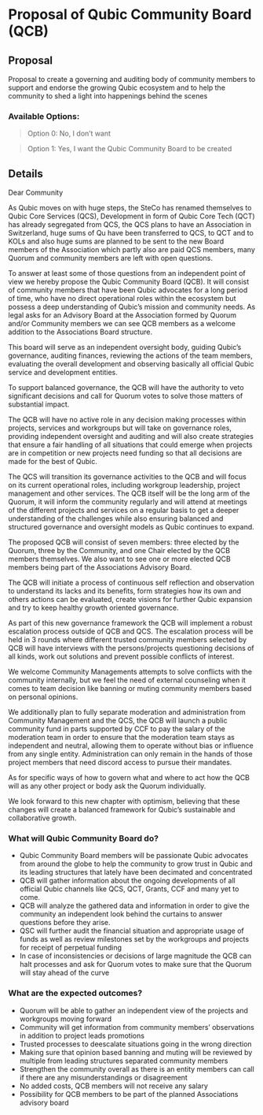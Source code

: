 # Proposal of Qubic Community Board (QCB)

## Proposal
Proposal to create a governing and auditing body of community members to support and endorse the growing Qubic ecosystem and to help the community to shed a light into happenings behind the scenes

### Available Options:

> Option 0: No, I don’t want

> Option 1: Yes, I want the Qubic Community Board to be created

## Details
Dear Community

As Qubic moves on with huge steps, the SteCo has renamed themselves to Qubic Core Services (QCS), Development in form of Qubic Core Tech (QCT) has already segregated from QCS, the QCS plans to have an Association in Switzerland, huge sums of Qu have been transferred to QCS, to QCT and to KOLs and also huge sums are planned to be sent to the new Board members of the Association which partly also are paid QCS members, many Quorum and community members are left with open questions.

To answer at least some of those questions from an independent point of view we hereby propose the Qubic Community Board (QCB). It will consist of community members that have been Qubic advocates for a long period of time, who have no direct operational roles within the ecosystem but possess a deep understanding of Qubic’s mission and community needs. As legal asks for an Advisory Board at the Association formed by Quorum and/or Community members we can see QCB members as a welcome addition to the Associations Board structure.

This board will serve as an independent oversight body, guiding Qubic’s governance, auditing finances, reviewing the actions of the team members, evaluating the overall development and observing basically all official Qubic service and development entities. 

To support balanced governance, the QCB will have the authority to veto significant decisions and call for Quorum votes to solve those matters of substantial impact.

The QCB will have no active role in any decision making processes within projects, services and workgroups but will take on governance roles, providing independent oversight and auditing and will also create strategies that ensure a fair handling of all situations that could emerge when projects are in competition or new projects need funding so that all decisions are made for the best of Qubic.

The QCS will transition its governance activities to the QCB and will focus on its current operational roles, including workgroup leadership, project management and other services. The QCB itself will be the long arm of the Quorum, it will inform the community regularly and will attend at meetings of the different projects and services on a regular basis to get a deeper understanding of the challenges while also ensuring balanced and structured governance and oversight models as Qubic continues to expand. 

The proposed QCB will consist of seven members: three elected by the Quorum, three by the Community, and one Chair elected by the QCB members themselves. We also want to see one or more elected QCB members being part of the Associations Advisory Board. 

The QCB will initiate a process of continuous self reflection and observation to understand its lacks and its benefits, form strategies how its own and others actions can be evaluated, create visions for further Qubic expansion and try to keep healthy growth oriented governance. 

As part of this new governance framework the QCB will implement a robust escalation process outside of QCB and QCS. The escalation process will be held in 3 rounds where different trusted community members selected by QCB will have interviews with the persons/projects questioning decisions of all kinds, work out solutions and prevent possible conflicts of interest.

We welcome Community Managements attempts to solve conflicts with the community internally, but we feel the need of external counseling when it comes to team decision like banning or muting community members based on personal opinions. 

We additionally plan to fully separate moderation and administration from Community Management and the QCS, the QCB will launch a public community fund in parts supported by CCF to pay the salary of the moderation team in order to ensure that the moderation team stays as independent and neutral, allowing them to operate without bias or influence from any single entity. Administration can only remain in the hands of those project members that need discord access to pursue their mandates.  

As for specific ways of how to govern what and where to act how the QCB will as any other project or body ask the Quorum individually.

We look forward to this new chapter with optimism, believing that these changes will create a balanced framework for Qubic’s sustainable and collaborative growth.

### What will Qubic Community Board do?
- Qubic Community Board members will be passionate Qubic advocates from around the globe to help the community to grow trust in Qubic and its leading structures that lately have been decimated and concentrated
- QCB will gather information about the ongoing developments of all official Qubic channels like QCS, QCT, Grants, CCF and many yet to come. 
- QCB will analyze the gathered data and information in order to give the community an independent look behind the curtains to answer questions before they arise.
- QSC will further audit the financial situation and appropriate usage of funds as well as review milestones set by the workgroups and projects for receipt of perpetual funding
- In case of inconsistencies or decisions of large magnitude the QCB can halt processes and ask for Quorum votes to make sure that the Quorum will stay ahead of the curve

### What are the expected outcomes?
- Quorum will be able to gather an independent view of the projects and workgroups moving forward 
- Community will get information from community members’ observations in addition to project leads promotions
- Trusted processes to deescalate situations going in the wrong direction
- Making sure that opinion based banning and muting will be reviewed by multiple from leading structures separated community members
- Strengthen the community overall as there is an entity members can call if there are any misunderstandings or disagreement
- No added costs, QCB members will not receive any salary
- Possibility for QCB members to be part of the planned Associations advisory board
